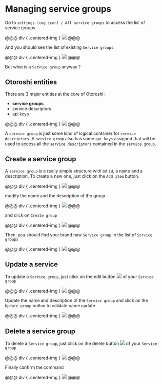 # Managing service groups

Go to `settings (cog icon) / All service groups` to access the list of service groups.

@@@ div { .centered-img }
<img src="../img/settings-menu-groups.png" />
@@@

And you should see the list of existing `Service groups`.

@@@ div { .centered-img }
<img src="../img/service-groups.png" />
@@@

But what is a `Service group` anyway ?

## Otoroshi entities

There are 3 major entities at the core of Otoroshi :

* **service groups**
* service descriptors
* api keys

@@@ div { .centered-img }
<img src="../img/models-group.png" />
@@@

A `service group` is just some kind of logical container for `service descriptors`. A `service group` also has some `api keys` assigned that will be used to access all the `service descriptors` contained in the `service group`.

## Create a service group

A `service group` is a really simple structure with an `id`, a name and a description. To create a new one, just click on the `Add item` button.

@@@ div { .centered-img }
<img src="../img/service-groups-add.png" />
@@@

modify the name and the description of the group

@@@ div { .centered-img }
<img src="../img/service-groups-new.png" />
@@@

and click on `Create group`

@@@ div { .centered-img }
<img src="../img/service-groups-create.png" />
@@@

Then, you should find your brand new `Service group` in the list of `Service groups`

@@@ div { .centered-img }
<img src="../img/service-groups-created.png" />
@@@

## Update a service

To update a `Service group`, just click on the edit button <img src="../img/edit.png" /> of your `Service group`

@@@ div { .centered-img }
<img src="../img/service-groups-edit.png" />
@@@

Update the name and description of the `Service group` and click on the `Update group` button to validate name update.

@@@ div { .centered-img }
<img src="../img/service-groups-update.png" />
@@@

## Delete a service group

To delete a `Service group`, just click on the delete button <img src="../img/delete.png" /> of your `Service group`

@@@ div { .centered-img }
<img src="../img/service-groups-delete.png" />
@@@

Finally confirm the command

@@@ div { .centered-img }
<img src="../img/service-groups-delete-confirm.png" />
@@@

